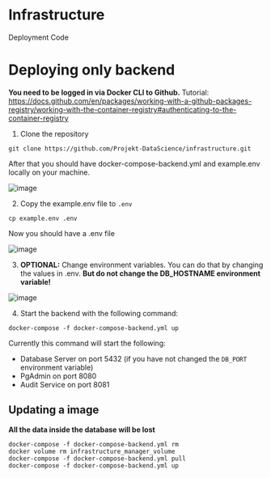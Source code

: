 # Infrastructure

Deployment Code

# Deploying only backend
**You need to be logged in via Docker CLI to Github.** Tutorial: https://docs.github.com/en/packages/working-with-a-github-packages-registry/working-with-the-container-registry#authenticating-to-the-container-registry

1. Clone the repository

```
git clone https://github.com/Projekt-DataScience/infrastructure.git
```

After that you should have docker-compose-backend.yml and example.env locally on your machine.

![image](https://user-images.githubusercontent.com/39222224/206868733-637b404e-ba4a-4a38-b62b-3fe036bdbebf.png)

2. Copy the example.env file to `.env`

```
cp example.env .env
```

Now you should have a .env file

![image](https://user-images.githubusercontent.com/39222224/206868778-dcb52609-69c0-477c-b4f1-b841ff14362e.png)

3. **OPTIONAL:** Change environment variables. You can do that by changing the values in .env. **But do not change the DB_HOSTNAME environment variable!**

![image](https://user-images.githubusercontent.com/39222224/206868851-8203ca60-21f8-4b78-8964-255bf5434bbc.png)

4. Start the backend with the following command:

```
docker-compose -f docker-compose-backend.yml up
```

Currently this command will start the following:

- Database Server on port 5432 (if you have not changed the `DB_PORT` environment variable)
- PgAdmin on port 8080
- Audit Service on port 8081

## Updating a image
**All the data inside the database will be lost**

```
docker-compose -f docker-compose-backend.yml rm
docker volume rm infrastructure_manager_volume
docker-compose -f docker-compose-backend.yml pull
docker-compose -f docker-compose-backend.yml up
```

